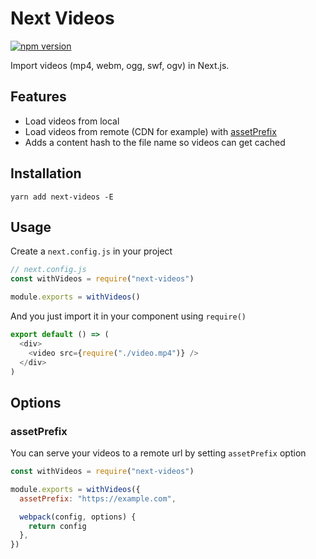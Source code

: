 # Next Videos

[![npm version](https://badge.fury.io/js/next-videos.svg)](https://badge.fury.io/js/next-videos)

Import videos (mp4, webm, ogg, swf, ogv) in Next.js.

## Features

- Load videos from local
- Load videos from remote (CDN for example) with [assetPrefix](https://github.com/zeit/next.js/#dynamic-assetprefix)
- Adds a content hash to the file name so videos can get cached

## Installation

```
yarn add next-videos -E
```

## Usage

Create a `next.config.js` in your project

```js
// next.config.js
const withVideos = require("next-videos")

module.exports = withVideos()
```

And you just import it in your component using `require()`

```js
export default () => (
  <div>
    <video src={require("./video.mp4")} />
  </div>
)
```

## Options

### assetPrefix

You can serve your videos to a remote url by setting `assetPrefix` option

```js
const withVideos = require("next-videos")

module.exports = withVideos({
  assetPrefix: "https://example.com",

  webpack(config, options) {
    return config
  },
})
```
